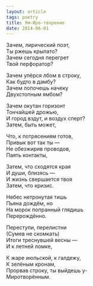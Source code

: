 ```yaml
---
layout: article
tags: poetry
title: Ум-Иро-творение
date: 2014-06-01
---
```


Зачем, лирический поэт,<br>
Ты ржешь крылато?<br>
Зачем сегодня перегрет<br>
Твой перфоратор?<br>

Зачем упёрся лбом в строку,<br>
Как будто в дамбу?<br>
Зачем лопочешь начеку<br>
Двухстопным ямбом?<br>

Зачем окутан горизонт<br>
Тончайшей дрожью,<br>
И город вздут, и воздух сперт?<br>
Затем, быть может,<br>

Что, к потрясениям готов,<br>
Привык вот так ты —<br>
Не обезжирив проводов,<br>
Паять контакты,<br>

Затем, что сходятся края<br>
И души, близясь —<br>
И жизнь свершается твоя<br>
Затем, что кризис.<br>

Небес нетронутая тишь<br>
Пьяна дождём, но<br>
На морок попранный глядишь<br>
Перерождённо.<br>

Переступи, перелистни<br>
(Сумев не скомкать)<br>
Итоги треснувшей весны —<br>
И к летней ломке,<br>

К жаре июльской, к галдежу,<br>
К зелёным кронам,<br>
Прорвав строку, ты выйдешь у-<br>
Миротворённым.

